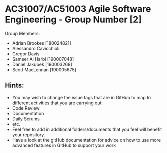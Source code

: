 # AC31007/AC51003 Agile Software Engineering - Group Number [2]


Group Members:
- Adrian Brookes [180024821]
- Alessandro Cavicchioli 
- Gregor Davis 
- Sameer Al Harbi [190007048]
- Daniel Jakubek   [190003268]
- Scott MacLennan [190005675]

## Hints:
- You may wish to change the issue tags that are in GitHub to map to different activities that you are carrying out:
 - Code Review
 - Documentation
 - Daily Scrums
 - etc.
- Feel free to add in additional folders/documents that you feel will benefit your repository.
- Have a look at the gitHub documentation for advice on how to use more advanced features in GitHub to support your work
